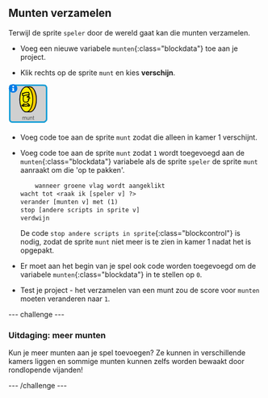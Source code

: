 ## Munten verzamelen

Terwijl de sprite `speler` door de wereld gaat kan die munten verzamelen.

+ Voeg een nieuwe variabele `munten`{:class="blockdata"} toe aan je project.

+ Klik rechts op de sprite `munt` en kies **verschijn**.

![screenshot](images/world-coins.png)

+ Voeg code toe aan de sprite `munt` zodat die alleen in kamer 1 verschijnt.

+ Voeg code toe aan de sprite `munt` zodat `1` wordt toegevoegd aan de `munten`{:class="blockdata"} variabele als de sprite `speler` de sprite `munt` aanraakt om die 'op te pakken'.
    
    ```blocks
        wanneer groene vlag wordt aangeklikt
    wacht tot <raak ik [speler v] ?>
    verander [munten v] met (1)
    stop [andere scripts in sprite v]
    verdwijn
    ```
    
    De code `stop andere scripts in sprite`{:class="blockcontrol"} is nodig, zodat de sprite `munt` niet meer is te zien in kamer 1 nadat het is opgepakt.

+ Er moet aan het begin van je spel ook code worden toegevoegd om de variabele `munten`{:class="blockdata"} in te stellen op `0`.

+ Test je project - het verzamelen van een munt zou de score voor `munten` moeten veranderen naar `1`.

\--- challenge \---

### Uitdaging: meer munten

Kun je meer munten aan je spel toevoegen? Ze kunnen in verschillende kamers liggen en sommige munten kunnen zelfs worden bewaakt door rondlopende vijanden!

\--- /challenge \---